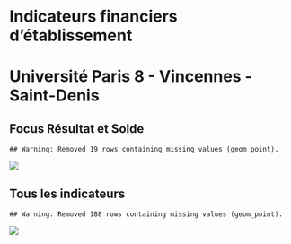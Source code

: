 Indicateurs financiers d’établissement
================

# Université Paris 8 - Vincennes - Saint-Denis

## Focus Résultat et Solde

    ## Warning: Removed 19 rows containing missing values (geom_point).

![](université_paris_8___vincennes___saint_denis_files/figure-gfm/etab.focus-1.png)<!-- -->

## Tous les indicateurs

    ## Warning: Removed 188 rows containing missing values (geom_point).

![](université_paris_8___vincennes___saint_denis_files/figure-gfm/etab-1.png)<!-- -->
